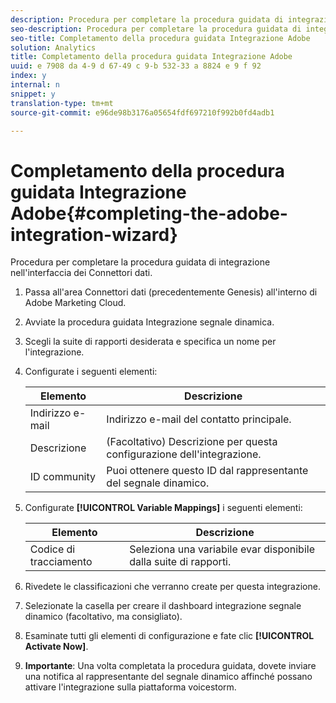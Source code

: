 ```yaml
---
description: Procedura per completare la procedura guidata di integrazione nell'interfaccia dei Connettori dati.
seo-description: Procedura per completare la procedura guidata di integrazione nell'interfaccia dei Connettori dati.
seo-title: Completamento della procedura guidata Integrazione Adobe
solution: Analytics
title: Completamento della procedura guidata Integrazione Adobe
uuid: e 7908 da 4-9 d 67-49 c 9-b 532-33 a 8824 e 9 f 92
index: y
internal: n
snippet: y
translation-type: tm+mt
source-git-commit: e96de98b3176a05654fdf697210f992b0fd4adb1

---
```



# Completamento della procedura guidata Integrazione Adobe{#completing-the-adobe-integration-wizard}

Procedura per completare la procedura guidata di integrazione nell'interfaccia dei Connettori dati.

1. Passa all'area Connettori dati (precedentemente Genesis) all'interno di Adobe Marketing Cloud.
1. Avviate la procedura guidata Integrazione segnale dinamica.
1. Scegli la suite di rapporti desiderata e specifica un nome per l'integrazione.
1. Configurate i seguenti elementi:

   | Elemento | Descrizione |
   |---|---|
   | Indirizzo e-mail | Indirizzo e-mail del contatto principale. |
   | Descrizione | (Facoltativo) Descrizione per questa configurazione dell'integrazione. |
   | ID community | Puoi ottenere questo ID dal rappresentante del segnale dinamico. |

1. Configurate **[!UICONTROL Variable Mappings]** i seguenti elementi:

   | Elemento | Descrizione |
   |---|---|
   | Codice di tracciamento | Seleziona una variabile evar disponibile dalla suite di rapporti. |

1. Rivedete le classificazioni che verranno create per questa integrazione.
1. Selezionate la casella per creare il dashboard integrazione segnale dinamico (facoltativo, ma consigliato).
1. Esaminate tutti gli elementi di configurazione e fate clic **[!UICONTROL Activate Now]**.
1. **Importante**: Una volta completata la procedura guidata, dovete inviare una notifica al rappresentante del segnale dinamico affinché possano attivare l'integrazione sulla piattaforma voicestorm.

